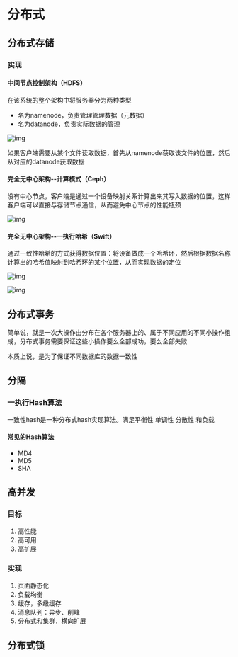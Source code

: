 # 分布式

## 分布式存储

### 实现

#### 中间节点控制架构（HDFS）

在该系统的整个架构中将服务器分为两种类型

* 名为namenode，负责管理管理数据（元数据）
* 名为datanode，负责实际数据的管理

![img](https://uploadfiles.nowcoder.com/images/20220224/4107856_1645695981812/311677CDB344795DDEB4DB6FE099F1BE)

如果客户端需要从某个文件读取数据，首先从namenode获取该文件的位置，然后从对应的datanode获取数据

#### 完全无中心架构--计算模式（Ceph）

没有中心节点，客户端是通过一个设备映射关系计算出来其写入数据的位置，这样客户端可以直接与存储节点通信，从而避免中心节点的性能瓶颈

![img](https://uploadfiles.nowcoder.com/images/20220224/4107856_1645696009170/EEAE8A5145E2A0EAAB9234770C19DFCB)

#### 完全无中心架构--一执行哈希（Swift）

通过一致性哈希的方式获得数据位置：将设备做成一个哈希环，然后根据数据名称计算出的哈希值映射到哈希环的某个位置，从而实现数据的定位

![img](https://uploadfiles.nowcoder.com/images/20220224/4107856_1645696019284/40DCD31CFC545AD5B2C537EAB66FD5CA)

![img](https://uploadfiles.nowcoder.com/images/20220224/4107856_1645696031028/F5CE91A9435EDF1090A358B6344B14D2)

## 分布式事务

简单说，就是一次大操作由分布在各个服务器上的、属于不同应用的不同小操作组成，分布式事务需要保证这些小操作要么全部成功，要么全部失败

本质上说，是为了保证不同数据库的数据一致性

## 分隔

### 一执行Hash算法

一致性hash是一种分布式hash实现算法。满足平衡性 单调性 分散性 和负载

#### 常见的Hash算法

* MD4
* MD5
* SHA



## 高并发

### 目标

1. 高性能
2. 高可用
3. 高扩展

### 实现

1. 页面静态化
2. 负载均衡
3. 缓存，多级缓存
4. 消息队列：异步、削峰
5. 分布式和集群，横向扩展

## 分布式锁